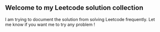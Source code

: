 ## Welcome to my Leetcode solution collection

I am trying to document the solution from solving Leetcode frequently.
Let me know if you want me to try any problem !